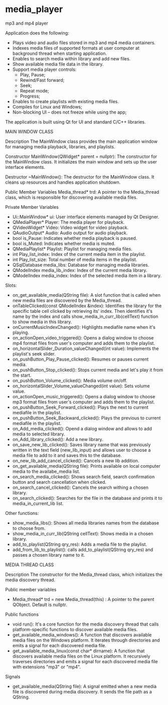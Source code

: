 # media_player
mp3 and mp4 player

Application does the following:
- Plays video and audio files stored in mp3 and mp4 media containers.
- Indexes media files of supported formats at user computer at background thread when starting application.
- Enables to search media within library and add new files.
- Show available media file data in the library.
- Support media player controls:
    - Play, Pause;
    - Rewind/Fast forward;
    - Seek;
    - Repeat mode;
    - Progress;
- Enables to create playlists with existing media files.
- Compiles for Linux and Windows;
- Non-blocking UI – does not freeze while using the app;

The application is built using Qt for UI and standard C/C++ libraries.


MAIN WINDOW CLASS

Description
The MainWindow class provides the main application window for managing media playback, libraries, and playlists.

Constructor
MainWindow(QWidget* parent = nullptr): The constructor for the MainWindow class. It initializes the main window and sets up the user interface elements.

Destructor
~MainWindow(): The destructor for the MainWindow class. It cleans up resources and handles application shutdown.

Public Member Variables
Media_thread* trd: A pointer to the Media_thread class, which is responsible for discovering available media files.

Private Member Variables
- Ui::MainWindow* ui: User interface elements managed by Qt Designer.
- QMediaPlayer* Player: The media player for playback.
- QVideoWidget* Video: Video widget for video playback.
- QAudioOutput* Audio: Audio output for audio playback.
- bool is_Pause: Indicates whether media playback is paused.
- bool is_Muted: Indicates whether media is muted.
- QMediaPlaylist* Playlist: Playlist for managing media files.
- int Play_list_index: Index of the current media item in the playlist.
- int Play_list_size: Total number of media items in the playlist.
- QSqlDatabase media_libs: Database for managing media libraries.
- QModelIndex media_lib_index: Index of the current media library.
- QModelIndex media_index: Index of the selected media item in a library.

Slots:
- on_get_available_media(QString file): A slot function that is called when new media files are discovered by the Media_thread.
- onTableClicked(const QModelIndex &index): Identifies the library for the specific table cell clicked by retrieving its' index. Then identifies it's name by the index and calls show_media_in_curr_lib(cellText) function to show media in this library.
- onCurrentMusicIndexChanged(): Highlights mediafile name when it's playing.
- on_actionOpen_video_triggered(): Opens a dialog window to choose mp4 format files from user's computer and adds them to the playlist.
- on_horizontalSlider_Duration_valueChanged(int value): Implements the playlist's seek slider.
- on_pushButton_Play_Pause_clicked(): Resumes or pauses current media.
- on_pushButton_Stop_clicked(): Stops current media and let's play it from the start.
- on_pushButton_Volume_clicked(): Media volume on/off.
- on_horizontalSlider_Volume_valueChanged(int value): Sets volume value.
- on_actionOpen_music_triggered(): Opens a dialog window to choose mp3 format files from user's computer and adds them to the playlist.
- on_pushButton_Seek_Forward_clicked(): Plays the next to current mediafile in the playlist.
- on_pushButton_Seek_Backward_clicked(): Plays the previous to current mediafile in the playlist.
- on_Add_media_clicked(): Opend a dialog window and allows to add media to selected library.
- on_Add_library_clicked(): Add a new library.
- on_save_new_lib_clicked(): Saves library name that was previously written in the text field (new_lib_input) and allows user to choose a media file to add to it and saves this to the database.
- on_new_lib_add_cancel_clicked(): Cancels a new lib addition.
- on_get_available_media(QString file): Prints available on local computer media to the availabe_media list.
- on_search_media_clicked(): Shows search field, search confirmation button and search cancellation when clicked.
- on_search_cancel_clicked(): Cancels the search withing a chosen library.
- on_search_clicked(): Searches for the file in the database and prints it to media_in_current_lib list.

Other functions:
- show_media_libs(): Shows all media libraries names from the database to choose from.
- show_media_in_curr_lib(QString cellText): Shows media in a chosen library.
- add_to_playlist(QString qry_res): Adds a media file to the playlist.
- add_from_lib_to_playlist(): calls add_to_playlist(QString qry_res) and passes a chosen library name to it.


MEDIA THREAD CLASS

Description
The constructor for the Media_thread class, which initializes the media discovery thread.

Public member variables
- Media_thread* trd = new Media_thread(this) : A pointer to the parent QObject. Default is nullptr.

Public functions
- void run(): It's a core function for the media discovery thread that calls platform-specific functions to discover available media files.
- get_available_media_windows(): A function that discovers available media files on the Windows platform. It iterates through directories and emits a signal for each discovered media file.
- get_available_media_linux(const char* dirname): A function that discovers available media files on the Linux platform. It recursively traverses directories and emits a signal for each discovered media file with extensions "mp3" or "mp4".
 
Signals
- get_available_media(QString file): A signal emitted when a new media file is discovered during media discovery. It sends the file path as a QString.
